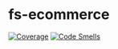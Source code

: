 # fs-ecommerce

[![Coverage](https://sonarcloud.io/api/project_badges/measure?project=skprasadu_fs-ecommerce&metric=coverage)](https://sonarcloud.io/summary/new_code?id=skprasadu_fs-ecommerce) [![Code Smells](https://sonarcloud.io/api/project_badges/measure?project=skprasadu_fs-ecommerce&metric=code_smells)](https://sonarcloud.io/summary/new_code?id=skprasadu_fs-ecommerce)
